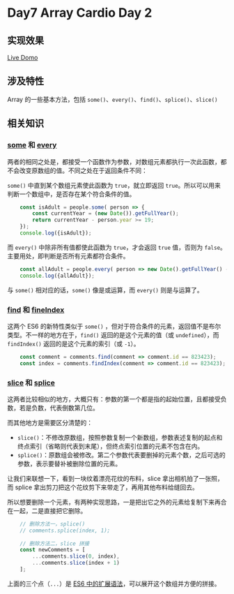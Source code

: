 # Day7 Array Cardio Day 2

## 实现效果
[Live Domo](http://htmlpreview.github.io/?https://github.com/Observer-L/JavaScript30/blob/master/07%20-%20Array%20Cardio%20Day%202/index.html)  

## 涉及特性
Array 的一些基本方法，包括 `some()`、`every()`、`find()`、`splice()`、`slice()`
  
## 相关知识

### [some](https://developer.mozilla.org/zh-CN/docs/Web/JavaScript/Reference/Global_Objects/Array/some) 和  [every](https://developer.mozilla.org/zh-CN/docs/Web/JavaScript/Reference/Global_Objects/Array/every)

两者的相同之处是，都接受一个函数作为参数，对数组元素都执行一次此函数，都不会改变原数组的值。不同之处在于返回条件不同：

`some()` 中直到某个数组元素使此函数为 `true`，就立即返回 `true`。所以可以用来判断一个数组中，是否存在某个符合条件的值。

```js
    const isAdult = people.some( person => {
		const currentYear = (new Date()).getFullYear();
		return currentYear - person.year >= 19;
	});
	console.log({isAdult});
```

而 `every()` 中除非所有值都使此函数为 `true`，才会返回 `true` 值，否则为 `false`。主要用处，即判断是否所有元素都符合条件。

```js
	const allAdult = people.every( person => new Date().getFullYear() - person.year >= 19);
	console.log({allAdult});
```

与 `some()` 相对应的话，`some()` 像是或运算，而 `every()` 则是与运算了。

### [find](https://developer.mozilla.org/zh-CN/docs/Web/JavaScript/Reference/Global_Objects/Array/find) 和 [fineIndex](https://developer.mozilla.org/zh-CN/docs/Web/JavaScript/Reference/Global_Objects/Array/findIndex)

这两个 ES6 的新特性类似于 `some()` ，但对于符合条件的元素，返回值不是布尔类型。不一样的地方在于，`find()` 返回的是这个元素的值（或 `undefined`），而 `findIndex()` 返回的是这个元素的索引（或 `-1`）。

```js
	const comment = comments.find(comment => comment.id == 823423);
	const index = comments.findIndex(comment => comment.id == 823423);
```

### [slice](https://developer.mozilla.org/zh-CN/docs/Web/JavaScript/Reference/Global_Objects/Array/slice) 和 [splice](https://developer.mozilla.org/zh-CN/docs/Web/JavaScript/Reference/Global_Objects/Array/splice)

这两者比较相似的地方，大概只有：参数的第一个都是指的起始位置，且都接受负数，若是负数，代表倒数第几位。

而其他地方是需要区分清楚的：

- `slice()`：不修改原数组，按照参数复制一个新数组，参数表述复制的起点和终点索引（省略则代表到末尾），但终点索引位置的元素不包含在内。
- `splice()`：原数组会被修改。第二个参数代表要删掉的元素个数，之后可选的参数，表示要替补被删除位置的元素。

让我们来联想一下，看到一块纹着漂亮花纹的布料，slice 拿出相机拍了一张照，而 splice 拿出剪刀把这个花纹剪下来带走了，再用其他布料给缝回去。

所以想要删除一个元素，有两种实现思路，一是把出它之外的元素给复制下来再合在一起，二是直接把它删除。

```js
	// 删除方法一，splice()
	// comments.splice(index, 1);
	
	// 删除方法二，slice 拼接
	const newComments = [
		...comments.slice(0, index),
		...comments.slice(index + 1)
	];
```

上面的三个点（`...`）是 [ES6 中的扩展语法](https://developer.mozilla.org/zh-CN/docs/Web/JavaScript/Reference/Operators/Spread_operator)，可以展开这个数组并方便的拼接。
